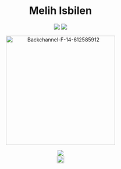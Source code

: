 
<h1 align="center"><b >Melih Isbilen </b></h1>
<p align="center">
<img  src="https://camo.githubusercontent.com/abb97269de2982c379cbc128bba93ba724d8822bfbe082737772bd4feb59cb54/68747470733a2f2f63646e2e7261776769742e636f6d2f73696e647265736f726875732f617765736f6d652f643733303566333864323966656437386661383536353265336136336531353464643865383832392f6d656469612f62616467652e737667"> <img src="https://komarev.com/ghpvc/?username=melihi&color=green" ><br>
</p>
 

<p align="center">
    <img src="https://i.ibb.co/tsx0NkS/Backchannel-F-14-612585912.webp" alt="Backchannel-F-14-612585912"
        height="300">
</p>
 <p align="center">

</p>
<p align="center">
<img src="https://github-readme-stats.vercel.app/api?username=melihi&show_icons=true&theme=radical"><br>
<img src="https://archlinux.org/static/logos/archlinux-logo-black-scalable.f931920e6cdb.svg" height="20">
 
</p>
